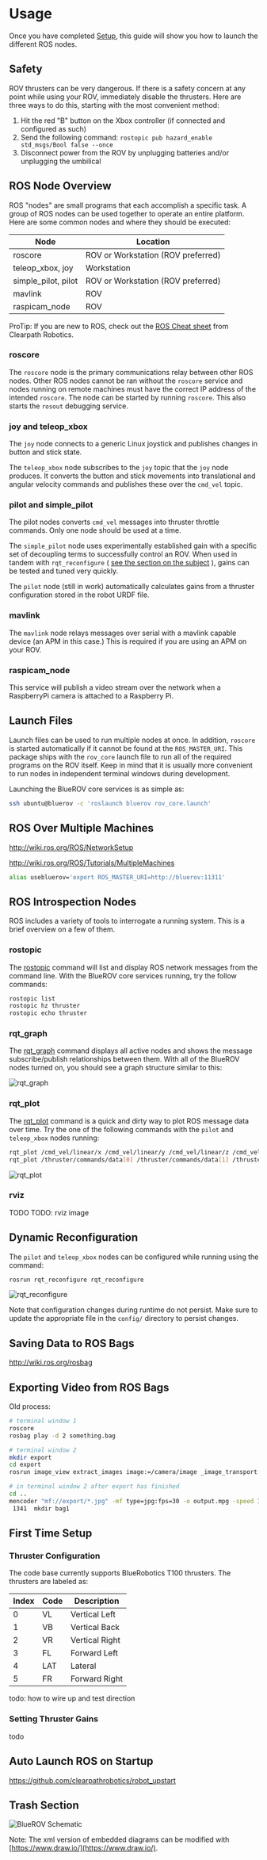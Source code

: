 # Usage

Once you have completed [Setup](Setup.md), this guide will show you how to launch the different ROS nodes.

## Safety

ROV thrusters can be very dangerous. If there is a safety concern at any point while using your ROV, immediately disable the thrusters. Here are three ways to do this, starting with the most convenient method:

1. Hit the red "B" button on the Xbox controller (if connected and configured as such)
1. Send the following command: `rostopic pub hazard_enable std_msgs/Bool false --once`
1. Disconnect power from the ROV by unplugging batteries and/or unplugging the umbilical

## ROS Node Overview

ROS "nodes" are small programs that each accomplish a specific task. A group of ROS nodes can be used together to operate an entire platform. Here are some common nodes and where they should be executed:

Node | Location
--- | ---
roscore | ROV or Workstation (ROV preferred)
teleop_xbox, joy | Workstation
simple_pilot, pilot | ROV or Workstation (ROV preferred)
mavlink | ROV
raspicam_node | ROV

ProTip: If you are new to ROS, check out the [ROS Cheat sheet](http://www.clearpathrobotics.com/wp-content/uploads/2014/01/ROS-Cheat-Sheet-v1.01.pdf) from Clearpath Robotics.

### roscore

The `roscore` node is the primary communications relay between other ROS nodes. Other ROS nodes cannot be ran without the `roscore` service and nodes running on remote machines must have the correct IP address of the intended `roscore`. The node can be started by running `roscore`. This also starts the `rosout` debugging service.

### joy and teleop_xbox

The `joy` node connects to a generic Linux joystick and publishes changes in button and stick state.

The `teleop_xbox` node subscribes to the `joy` topic that the `joy` node produces. It converts the button and stick movements into translational and angular velocity commands and publishes these over the `cmd_vel` topic.

### pilot and simple_pilot

The pilot nodes converts `cmd_vel` messages into thruster throttle commands. Only one node should be used at a time.

The `simple_pilot` node uses experimentally established gain with a specific set of decoupling terms to successfully control an ROV. When used in tandem with `rqt_reconfigure` ( [see the section on the subject](#dynamic-reconfiguration) ), gains can be tested and tuned very quickly.

The `pilot` node (still in work) automatically calculates gains from a thruster configuration stored in the robot URDF file.

### mavlink

The `mavlink` node relays messages over serial with a mavlink capable device (an APM in this case.) This is required if you are using an APM on your ROV.

### raspicam_node

This service will publish a video stream over the network when a RaspberryPi camera is attached to a Raspberry Pi.

## Launch Files

Launch files can be used to run multiple nodes at once. In addition, `roscore` is started automatically if it cannot be found at the `ROS_MASTER_URI`. This package ships with the `rov_core` launch file to run all of the required programs on the ROV itself. Keep in mind that it is usually more convenient to run nodes in independent terminal windows during development.

Launching the BlueROV core services is as simple as:

```bash
ssh ubuntu@bluerov -c 'roslaunch bluerov rov_core.launch'
```

## ROS Over Multiple Machines

http://wiki.ros.org/ROS/NetworkSetup

http://wiki.ros.org/ROS/Tutorials/MultipleMachines

```bash
alias usebluerov='export ROS_MASTER_URI=http://bluerov:11311'
```

## ROS Introspection Nodes

ROS includes a variety of tools to interrogate a running system. This is a brief overview on a few of them.

### rostopic

The [rostopic](http://wiki.ros.org/rostopic?distro=indigo) command will list and display ROS network messages from the command line. With the BlueROV core services running, try the follow commands:

```bash
rostopic list
rostopic hz thruster
rostopic echo thruster
```

### rqt_graph

The [rqt_graph](http://wiki.ros.org/rqt_graph?distro=indigo) command displays all active nodes and shows the message subscribe/publish relationships between them. With all of the BlueROV nodes turned on, you should see a graph structure similar to this:

![rqt_graph](bluerov-rqt-graph.jpg)

### rqt_plot

The [rqt_plot](http://wiki.ros.org/rqt_plot) command is a quick and dirty way to plot ROS message data over time. Try the one of the following commands with the `pilot` and `teleop_xbox` nodes running:

```bash
rqt_plot /cmd_vel/linear/x /cmd_vel/linear/y /cmd_vel/linear/z /cmd_vel/angular/x /cmd_vel/angular/y /cmd_vel/angular/z
rqt_plot /thruster/commands/data[0] /thruster/commands/data[1] /thruster/commands/data[2] /thruster/commands/data[3] /thruster/commands/data[4] /thruster/commands/data[5]
```

![rqt_plot](bluerov-rqt-plot.jpg)

### rviz

TODO
TODO: rviz image

## Dynamic Reconfiguration

The `pilot` and `teleop_xbox` nodes can be configured while running using the command:

```bash
rosrun rqt_reconfigure rqt_reconfigure
```

![rqt_reconfigure](bluerov-rqt-reconfigure.jpg)

Note that configuration changes during runtime do not persist. Make sure to update the appropriate file in the `config/` directory to persist changes.

## Saving Data to ROS Bags

http://wiki.ros.org/rosbag

## Exporting Video from ROS Bags

Old process:

```bash
# terminal window 1
roscore
rosbag play -d 2 something.bag

# terminal window 2
mkdir export
cd export
rosrun image_view extract_images image:=/camera/image _image_transport:=compressed

# in terminal window 2 after export has finished
cd ..
mencoder "mf://export/*.jpg" -mf type=jpg:fps=30 -o output.mpg -speed 1 -ofps 30 -ovc lavc -lavcopts vcodec=mpeg2video:vbitrate=2500 -oac copy -of mpeg
 1341  mkdir bag1
```

## First Time Setup

### Thruster Configuration

The code base currently supports BlueRobotics T100 thrusters. The thrusters are labeled as:

Index | Code | Description
--- | --- | ---
0 | VL | Vertical Left
1 | VB | Vertical Back
2 | VR | Vertical Right
3 | FL | Forward Left
4 | LAT | Lateral
5 | FR | Forward Right

todo: how to wire up and test direction

### Setting Thruster Gains

todo

## Auto Launch ROS on Startup

https://github.com/clearpathrobotics/robot_upstart

## Trash Section

![BlueROV Schematic](BlueROV%20Schematic.jpg)

Note: The xml version of embedded diagrams can be modified with [https://www.draw.io/](https://www.draw.io/).
